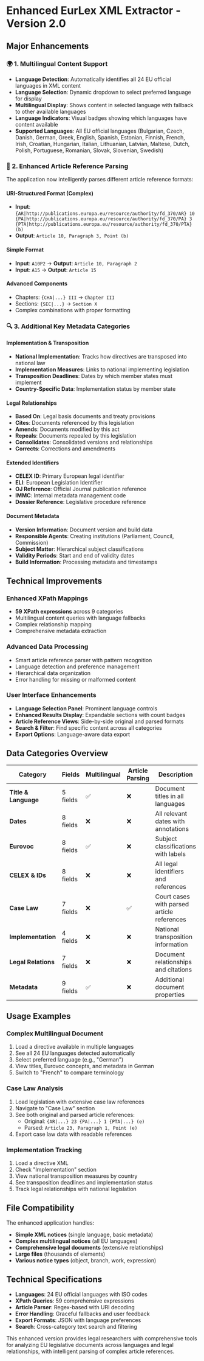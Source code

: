 # Enhanced EurLex XML Extractor - Version 2.0

## Major Enhancements

### 🌍 1. Multilingual Content Support
- **Language Detection**: Automatically identifies all 24 EU official languages in XML content
- **Language Selection**: Dynamic dropdown to select preferred language for display
- **Multilingual Display**: Shows content in selected language with fallback to other available languages
- **Language Indicators**: Visual badges showing which languages have content available
- **Supported Languages**: All EU official languages (Bulgarian, Czech, Danish, German, Greek, English, Spanish, Estonian, Finnish, French, Irish, Croatian, Hungarian, Italian, Lithuanian, Latvian, Maltese, Dutch, Polish, Portuguese, Romanian, Slovak, Slovenian, Swedish)

### 📖 2. Enhanced Article Reference Parsing
The application now intelligently parses different article reference formats:

#### URI-Structured Format (Complex)
- **Input**: `{AR|http://publications.europa.eu/resource/authority/fd_370/AR} 10 {PA|http://publications.europa.eu/resource/authority/fd_370/PA} 3 {PTA|http://publications.europa.eu/resource/authority/fd_370/PTA} (b)`
- **Output**: `Article 10, Paragraph 3, Point (b)`

#### Simple Format
- **Input**: `A10P2` → **Output**: `Article 10, Paragraph 2`
- **Input**: `A15` → **Output**: `Article 15`

#### Advanced Components
- Chapters: `{CHA|...} III` → `Chapter III`
- Sections: `{SEC|...}` → `Section X`
- Complex combinations with proper formatting

### 🔍 3. Additional Key Metadata Categories

#### Implementation & Transposition
- **National Implementation**: Tracks how directives are transposed into national law
- **Implementation Measures**: Links to national implementing legislation
- **Transposition Deadlines**: Dates by which member states must implement
- **Country-Specific Data**: Implementation status by member state

#### Legal Relationships
- **Based On**: Legal basis documents and treaty provisions
- **Cites**: Documents referenced by this legislation
- **Amends**: Documents modified by this act
- **Repeals**: Documents repealed by this legislation
- **Consolidates**: Consolidated versions and relationships
- **Corrects**: Corrections and amendments

#### Extended Identifiers
- **CELEX ID**: Primary European legal identifier
- **ELI**: European Legislation Identifier
- **OJ Reference**: Official Journal publication reference
- **IMMC**: Internal metadata management code
- **Dossier Reference**: Legislative procedure reference

#### Document Metadata
- **Version Information**: Document version and build data
- **Responsible Agents**: Creating institutions (Parliament, Council, Commission)
- **Subject Matter**: Hierarchical subject classifications
- **Validity Periods**: Start and end of validity dates
- **Build Information**: Processing metadata and timestamps

## Technical Improvements

### Enhanced XPath Mappings
- **59 XPath expressions** across 9 categories
- Multilingual content queries with language fallbacks
- Complex relationship mapping
- Comprehensive metadata extraction

### Advanced Data Processing
- Smart article reference parser with pattern recognition
- Language detection and preference management
- Hierarchical data organization
- Error handling for missing or malformed content

### User Interface Enhancements
- **Language Selection Panel**: Prominent language controls
- **Enhanced Results Display**: Expandable sections with count badges
- **Article Reference Views**: Side-by-side original and parsed formats
- **Search & Filter**: Find specific content across all categories
- **Export Options**: Language-aware data export

## Data Categories Overview

| Category | Fields | Multilingual | Article Parsing | Description |
|----------|--------|--------------|-----------------|-------------|
| **Title & Language** | 5 fields | ✅ | ❌ | Document titles in all languages |
| **Dates** | 8 fields | ❌ | ❌ | All relevant dates with annotations |
| **Eurovoc** | 8 fields | ✅ | ❌ | Subject classifications with labels |
| **CELEX & IDs** | 8 fields | ❌ | ❌ | All legal identifiers and references |
| **Case Law** | 7 fields | ❌ | ✅ | Court cases with parsed article references |
| **Implementation** | 4 fields | ❌ | ❌ | National transposition information |
| **Legal Relations** | 7 fields | ❌ | ❌ | Document relationships and citations |
| **Metadata** | 9 fields | ✅ | ❌ | Additional document properties |

## Usage Examples

### Complex Multilingual Document
1. Load a directive available in multiple languages
2. See all 24 EU languages detected automatically
3. Select preferred language (e.g., "German")
4. View titles, Eurovoc concepts, and metadata in German
5. Switch to "French" to compare terminology

### Case Law Analysis
1. Load legislation with extensive case law references
2. Navigate to "Case Law" section
3. See both original and parsed article references:
   - Original: `{AR|...} 23 {PA|...} 1 {PTA|...} (e)`
   - Parsed: `Article 23, Paragraph 1, Point (e)`
4. Export case law data with readable references

### Implementation Tracking
1. Load a directive XML
2. Check "Implementation" section
3. View national transposition measures by country
4. See transposition deadlines and implementation status
5. Track legal relationships with national legislation

## File Compatibility

The enhanced application handles:
- **Simple XML notices** (single language, basic metadata)
- **Complex multilingual notices** (all EU languages)
- **Comprehensive legal documents** (extensive relationships)
- **Large files** (thousands of elements)
- **Various notice types** (object, branch, work, expression)

## Technical Specifications

- **Languages**: 24 EU official languages with ISO codes
- **XPath Queries**: 59 comprehensive expressions
- **Article Parser**: Regex-based with URI decoding
- **Error Handling**: Graceful fallbacks and user feedback
- **Export Formats**: JSON with language preferences
- **Search**: Cross-category text search and filtering

This enhanced version provides legal researchers with comprehensive tools for analyzing EU legislative documents across languages and legal relationships, with intelligent parsing of complex article references.